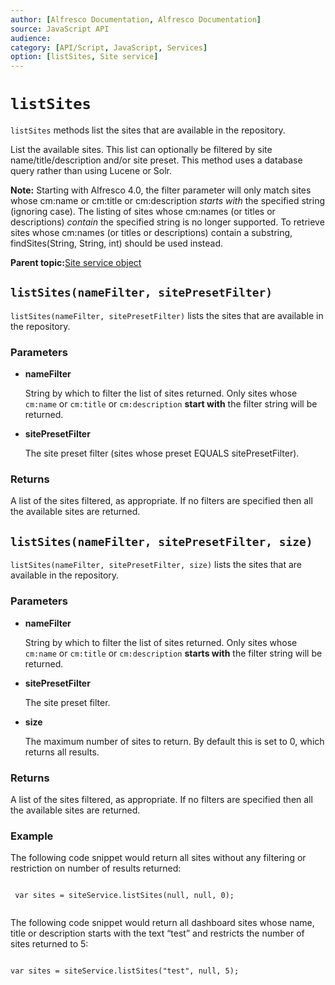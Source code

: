 ```yaml
---
author: [Alfresco Documentation, Alfresco Documentation]
source: JavaScript API
audience: 
category: [API/Script, JavaScript, Services]
option: [listSites, Site service]
---
```


# `listSites`

`listSites` methods list the sites that are available in the repository.

List the available sites. This list can optionally be filtered by site name/title/description and/or site preset. This method uses a database query rather than using Lucene or Solr.

**Note:** Starting with Alfresco 4.0, the filter parameter will only match sites whose cm:name or cm:title or cm:description *starts with* the specified string \(ignoring case\). The listing of sites whose cm:names \(or titles or descriptions\) *contain* the specified string is no longer supported. To retrieve sites whose cm:names \(or titles or descriptions\) contain a substring, findSites\(String, String, int\) should be used instead.

**Parent topic:**[Site service object](../references/API-JS-SiteserviceObject.md)

## `listSites(nameFilter, sitePresetFilter)`

`listSites(nameFilter, sitePresetFilter)` lists the sites that are available in the repository.

### Parameters

-   **nameFilter**

    String by which to filter the list of sites returned. Only sites whose `cm:name` or `cm:title` or `cm:description` **start with** the filter string will be returned.

-   **sitePresetFilter**

    The site preset filter \(sites whose preset EQUALS sitePresetFilter\).


### Returns

A list of the sites filtered, as appropriate. If no filters are specified then all the available sites are returned.

## `listSites(nameFilter, sitePresetFilter, size)`

`listSites(nameFilter, sitePresetFilter, size)` lists the sites that are available in the repository.

### Parameters

-   **nameFilter**

    String by which to filter the list of sites returned. Only sites whose `cm:name` or `cm:title` or `cm:description` **starts with** the filter string will be returned.

-   **sitePresetFilter**

    The site preset filter.

-   **size**

    The maximum number of sites to return. By default this is set to 0, which returns all results.


### Returns

A list of the sites filtered, as appropriate. If no filters are specified then all the available sites are returned.

### Example

The following code snippet would return all sites without any filtering or restriction on number of results returned:

```

 var sites = siteService.listSites(null, null, 0);
        
```

The following code snippet would return all dashboard sites whose name, title or description starts with the text “test” and restricts the number of sites returned to 5:

```

var sites = siteService.listSites("test", null, 5);          
        
```

